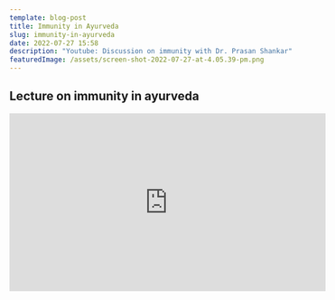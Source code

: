```yaml
---
template: blog-post
title: Immunity in Ayurveda
slug: immunity-in-ayurveda
date: 2022-07-27 15:58
description: "Youtube: Discussion on immunity with Dr. Prasan Shankar"
featuredImage: /assets/screen-shot-2022-07-27-at-4.05.39-pm.png
---
```

## Lecture on immunity in ayurveda

<iframe width="560" height="315" src="https://www.youtube.com/embed/qRs09rtAedw" title="YouTube video player" frameborder="0" allow="accelerometer; autoplay; clipboard-write; encrypted-media; gyroscope; picture-in-picture" allowfullscreen></iframe>